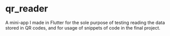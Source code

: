 # qr_reader

A mini-app I made in Flutter for the sole purpose of testing reading the data stored in QR codes, and for usage of snippets of code in the final project.
